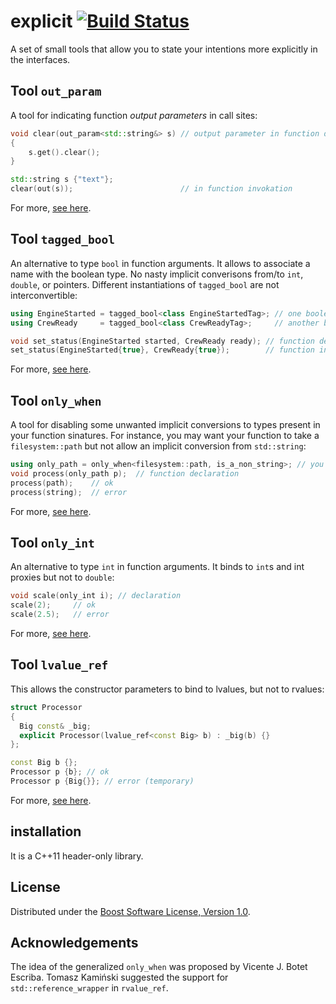 # explicit [![Build Status](https://travis-ci.org/akrzemi1/explicit.svg?branch=master)](https://travis-ci.org/akrzemi1/explicit)

A set of small tools that allow you to state your intentions more explicitly in the interfaces.

## Tool `out_param`

A tool for indicating function *output parameters* in call sites:

```c++
void clear(out_param<std::string&> s) // output parameter in function declaration
{
    s.get().clear();
}

std::string s {"text"};
clear(out(s));                        // in function invokation
```

For more, [see here](doc/out_param.md).

## Tool `tagged_bool`

An alternative to type `bool` in function arguments. It allows to associate a name with the boolean type. No nasty implicit converisons from/to `int`, `double`, or pointers. Different instantiations of `tagged_bool` are not interconvertible:

```c++
using EngineStarted = tagged_bool<class EngineStartedTag>; // one boolean type
using CrewReady     = tagged_bool<class CrewReadyTag>;     // another boolean type

void set_status(EngineStarted started, CrewReady ready); // function declaration
set_status(EngineStarted{true}, CrewReady{true});        // function invokation
```
For more, [see here](doc/tagged_bool.md).

## Tool `only_when`

A tool for disabling some unwanted implicit conversions to types present in your function sinatures. For instance, you may want your function to take a `filesystem::path` but not allow an implicit conversion from `std::string`:

```c++
using only_path = only_when<filesystem::path, is_a_non_string>; // you define type trait is_a_non_string
void process(only_path p);  // function declaration
process(path);    // ok
process(string);  // error
```

For more, [see here](doc/only_when.md).

## Tool `only_int`

An alternative to type `int` in function arguments. It binds to `int`s and int proxies but not to `double`:

```c++
void scale(only_int i); // declaration
scale(2);     // ok
scale(2.5);   // error
```

For more, [see here](doc/only_when.md).

## Tool `lvalue_ref`

This allows the constructor parameters to bind to lvalues, but not to rvalues:

```c++
struct Processor
{
  Big const& _big;
  explicit Processor(lvalue_ref<const Big> b) : _big(b) {}
};

const Big b {};
Processor p {b}; // ok
Processor p {Big{}}; // error (temporary)
```

For more, [see here](doc/lvalue_ref.md).

## installation
It is a C++11 header-only library.

## License
Distributed under the [Boost Software License, Version 1.0](http://www.boost.org/LICENSE_1_0.txt).

## Acknowledgements
The idea of the generalized `only_when` was proposed by Vicente J. Botet Escriba. Tomasz Kamiński suggested the support for `std::reference_wrapper` in `rvalue_ref`.
